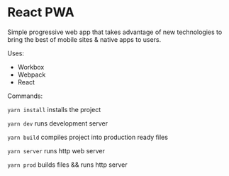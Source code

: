 # React PWA

Simple progressive web app that takes advantage of new technologies to bring the best of mobile sites & native apps to users.

Uses:

 * Workbox
 * Webpack
 * React

 Commands:
 
 `yarn install` installs the project
 
 `yarn dev` runs development server
 
 `yarn build` compiles project into production ready files
 
 `yarn server` runs http web server
 
 `yarn prod` builds files && runs http server
